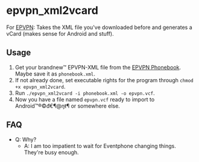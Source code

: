 # epvpn\_xml2vcard
For [EPVPN](https://www.eventphone.de): Takes the XML file you've downloaded before and generates a vCard (makes sense for Android and stuff).


## Usage

1. Get your brandnew™ EPVPN-XML file from the [EPVPN Phonebook](https://www.eventphone.de/guru2/epvpn/phonebook?format=xml). Maybe save it as `phonebook.xml`.
2. If not already done, set executable rights for the program through `chmod +x epvpn_xml2vcard`.
3. Run `./epvpn_xml2vcard -i phonebook.xml -o epvpn.vcf`.
4. Now you have a file named `epvpn.vcf` ready to import to Android™®©đ€¶@ŋŧ¶ or somewhere else.


## FAQ

- Q: Why?
  - A: I am too impatient to wait for Eventphone changing things. They're busy enough.
